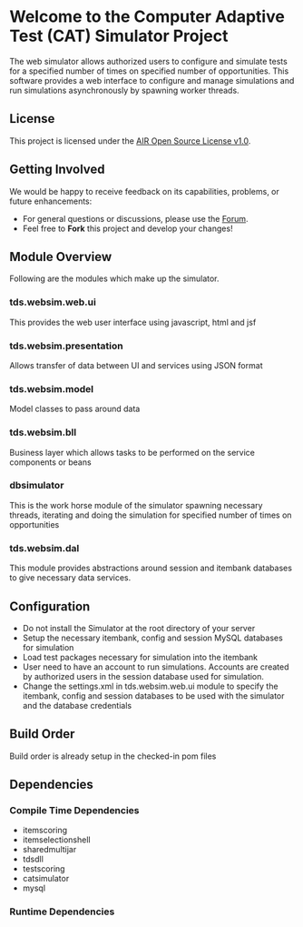 # Welcome to the Computer Adaptive Test (CAT) Simulator Project #
The web simulator allows authorized users to configure and simulate tests for a specified number of times on specified number of opportunities. This software provides a web interface to configure and manage simulations and run simulations asynchronously by spawning worker threads. 

## License ##
This project is licensed under the [AIR Open Source License v1.0](http://www.smarterapp.org/documents/American_Institutes_for_Research_Open_Source_Software_License.pdf).

## Getting Involved ##
We would be happy to receive feedback on its capabilities, problems, or future enhancements:

* For general questions or discussions, please use the [Forum](http://forum.opentestsystem.org/viewforum.php?f=9).
* Feel free to **Fork** this project and develop your changes!

## Module Overview
Following are the modules which make up the simulator. 

### tds.websim.web.ui
This provides the web user interface using javascript, html and jsf 

### tds.websim.presentation
Allows transfer of data between UI and services using JSON format

### tds.websim.model
Model classes to pass around data 

### tds.websim.bll
Business layer which allows tasks to be performed on the service components or beans 

### dbsimulator
This is the work horse module of the simulator spawning necessary threads, iterating and doing the simulation for specified number of times on opportunities

### tds.websim.dal
This module provides abstractions around session and itembank databases to give necessary data services. 

## Configuration
- Do not install the Simulator at the root directory of your server
- Setup the necessary itembank, config and session MySQL databases for simulation
- Load test packages necessary for simulation into the itembank
- User need to have an account to run simulations. Accounts are created by authorized users in the session database used for simulation.
- Change the settings.xml in tds.websim.web.ui module to specify the itembank, config and session databases to be used with the simulator and the database credentials

## Build Order
Build order is already setup in the checked-in pom files

## Dependencies

### Compile Time Dependencies

* itemscoring
* itemselectionshell
* sharedmultijar
* tdsdll
* testscoring
* catsimulator
* mysql

### Runtime Dependencies